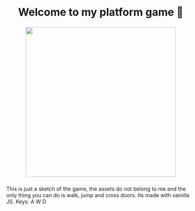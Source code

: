 <h1 align="center">Welcome to my platform game 👋</h1>

###

<div align="center">
<img align="center" height="400" src="https://i.postimg.cc/5yY7RRhK/ecommerce5.png"/>
</div>

###

<p align="left">This is just a sketch of the game, the assets do not belong to me and the only thing you can do is walk, jump and cross doors. Its made with vainilla JS. Keys: A W D </p>

###
<br/>
